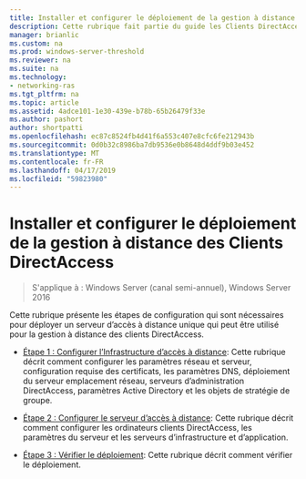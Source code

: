 ```yaml
---
title: Installer et configurer le déploiement de la gestion à distance des Clients DirectAccess
description: Cette rubrique fait partie du guide les Clients DirectAccess de gérer à distance dans Windows Server 2016.
manager: brianlic
ms.custom: na
ms.prod: windows-server-threshold
ms.reviewer: na
ms.suite: na
ms.technology:
- networking-ras
ms.tgt_pltfrm: na
ms.topic: article
ms.assetid: 4adce101-1e30-439e-b78b-65b26479f33e
ms.author: pashort
author: shortpatti
ms.openlocfilehash: ec87c8524fb4d41f6a553c407e8cfc6fe212943b
ms.sourcegitcommit: 0d0b32c8986ba7db9536e0b8648d4ddf9b03e452
ms.translationtype: MT
ms.contentlocale: fr-FR
ms.lasthandoff: 04/17/2019
ms.locfileid: "59823980"
---
```

# <a name="install-and-configure-deployment-for-remote-management-of-directaccess-clients"></a>Installer et configurer le déploiement de la gestion à distance des Clients DirectAccess

>S'applique à : Windows Server (canal semi-annuel), Windows Server 2016

Cette rubrique présente les étapes de configuration qui sont nécessaires pour déployer un serveur d’accès à distance unique qui peut être utilisé pour la gestion à distance des clients DirectAccess.  
  
-   [Étape 1 : Configurer l’Infrastructure d’accès à distance](Step-1-Configure-the-Remote-Access-Infrastructure.md): Cette rubrique décrit comment configurer les paramètres réseau et serveur, configuration requise des certificats, les paramètres DNS, déploiement du serveur emplacement réseau, serveurs d’administration DirectAccess, paramètres Active Directory et les objets de stratégie de groupe.  
  
-   [Étape 2 : Configurer le serveur d’accès à distance](Step-2-Configure-the-Remote-Access-Server.md): Cette rubrique décrit comment configurer les ordinateurs clients DirectAccess, les paramètres du serveur et les serveurs d’infrastructure et d’application.  
  
-   [Étape 3 : Vérifier le déploiement](Step-3-Verify-the-Deployment_2.md): Cette rubrique décrit comment vérifier le déploiement.  
  




